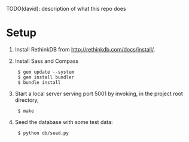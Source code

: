 TODO(david): description of what this repo does

# Setup

1. Install RethinkDB from http://rethinkdb.com/docs/install/.

1. Install Sass and Compass

        $ gem update --system
        $ gem install bundler
        $ bundle install

1. Start a local server serving port 5001 by invoking, in the project root
   directory,

        $ make

1. Seed the database with some test data:

        $ python db/seed.py

